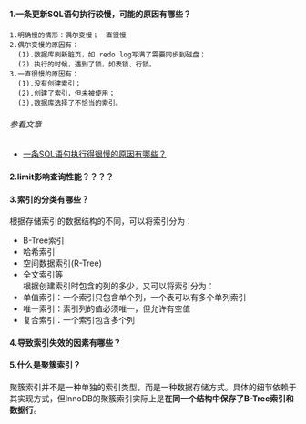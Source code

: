 #### 1.一条更新SQL语句执行较慢，可能的原因有哪些？
```
1.明确慢的情形：偶尔变慢；一直很慢
2.偶尔变慢的原因有：
  (1).数据库刷新脏页，如 redo log写满了需要同步到磁盘；
  (2).执行的时候，遇到了锁，如表锁、行锁。
3.一直很慢的原因有：
  (1).没有创建索引；
  (2).创建了索引，但未被使用；
  (3).数据库选择了不恰当的索引。
```

###### 参看文章
* <a href="https://mp.weixin.qq.com/s/llq5_hzqCKXbcjNtvOL5XA" target="_blank">一条SQL语句执行得很慢的原因有哪些？</a>

#### 2.limit影响查询性能？？？？

#### 3.索引的分类有哪些？
根据存储索引的数据结构的不同，可以将索引分为：
* B-Tree索引
* 哈希索引
* 空间数据索引(R-Tree)
* 全文索引等</br>
根据创建索引时包含的列的多少，又可以将索引分为：
* 单值索引：一个索引只包含单个列，一个表可以有多个单列索引
* 唯一索引：索引列的值必须唯一，但允许有空值
* 复合索引：一个索引包含多个列

#### 4.导致索引失效的因素有哪些？

#### 5.什么是聚簇索引？
聚簇索引并不是一种单独的索引类型，而是一种数据存储方式。具体的细节依赖于其实现方式，但InnoDB的聚簇索引实际上是**在同一个结构中保存了B-Tree索引和数据行**。



